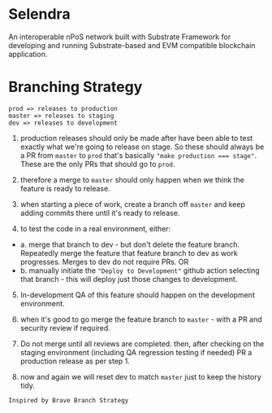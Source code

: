 # Selendra

An interoperable nPoS network built with Substrate Framework for developing and running Substrate-based and EVM compatible blockchain application.


# Branching Strategy

```
prod => releases to production
master => releases to staging
dev => releases to development
```
1. production releases should only be made after have been able to test exactly what we're going to release on stage. So these should always be a PR from `master` to `prod` that's basically `"make production === stage"`. These are the only PRs that should go to `prod`.

2. therefore a merge to `master` should only happen when we think the feature is ready to release.

3. when starting a piece of work, create a branch off `master` and keep adding commits there until it's ready to release.

4. to test the code in a real environment, either: 
- a. merge that branch to dev - but don't delete the feature branch. Repeatedly merge the feature that feature branch to dev as work progresses. Merges to dev do not require PRs. OR 
- b. manually initiate the `"Deploy to Development"` github action selecting that branch - this will deploy just those changes to development.

5. In-development QA of this feature should happen on the development environment.

6. when it's good to go merge the feature branch to `master` - with a PR and security review if required. 

7. Do not merge until all reviews are completed.
then, after checking on the staging environment (including QA regression testing if needed) PR a production release as per step 1.

8. now and again we will reset dev to match `master` just to keep the history tidy.

`Inspired by Brave Branch Strategy` 